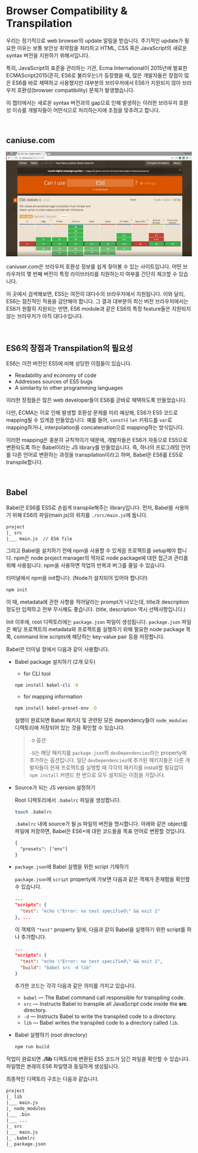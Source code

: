 # Browser Compatibility & Transpilation

우리는 정기적으로 web browser의 update 알림을 받습니다. 주기적인 update가 필요한 이유는 보통 보안상 취약점을 처리하고 HTML, CSS 혹은 JavaScript의 새로운 syntax 버전을 지원하기 위해서입니다.

특히, JavaScript의 표준을 관리하는 기관, Ecma International이 2015년에 발표한 ECMAScript2015(흔히, ES6로 불리우는)가 등장했을 때, 많은 개발자들은 장점이 많은 ES6를 바로 채택하고 사용했지만 대부분의 브라우저에서 ES6가 지원되지 않아 브라우저 호환성(browser compatibility) 문제가 발생했습니다. 

이 챕터에서는 새로운 syntax 버전과의 gap으로 인해 발생하는 이러한 브라우저 호환성 이슈를 개발자들이 어떤식으로 처리하는지에 초점을 맞추려고 합니다. 

​    

## caniuse.com

![caniuse](../image/javascript_img/caniuse.JPG)

caniuser.com은 브라우저 호환성 정보를 쉽게 찾아볼 수 있는 사이트입니다. 어떤 브라우저의 몇 번째 버전이 특정 라이브러리를 지원하는지 여부를 간단히 체크할 수 있습니다.

이 곳에서 검색해보면, ES5는 여전히 대다수의 브라우저에서 지원됩니다. 이와 달리, ES6는 점진적인 적용을 감안해야 합니다. 그 결과 대부분의 최신 버전 브라우저에서는 ES6가 원활히 지원되는 반면, ES6 module과 같은 ES6의 특정 feature들은 지원되지 않는 브라우저가 아직 대다수입니다.

​    

## ES6의 장점과 Transpilation의 필요성

ES6는 이전 버전인 ES5에 비해 상당한 이점들이 있습니다.

* Readability and economy of code
* Addresses sources of ES5 bugs
* A similarity to other programming languages

이러한 장점들은 많은 web developer들이 ES6를 곧바로 채택하도록 만들었습니다. 

다만, ECMA는 이로 인해 발생할 호환성 문제를 미리 예상해, ES6가 ES5 코드로 mapping될 수 있게끔 만들었습니다. 예를 들어, `const`나 `let` 키워드를 `var`로 mapping하거나, interpolation을 concatenation으로 mapping하는 방식입니다.

이러한 mapping은 충분히 규칙적이기 때문에, 개발자들은 ES6가 자동으로 ES5으로 변환되도록 하는 Babel이라는 JS library를 만들었습니다. 즉, 하나의 프로그래밍 언어를 다른 언어로 변환하는 과정을 transpilation이라고 하며, Babel은 ES6를 ES5로 transpile합니다. 

​    

## Babel

Babel은 ES6를 ES5로 손쉽게 transpile해주는 library입니다. 먼저, Babel을 사용하기 위해 ES6의 파일(main.js)의 위치를 `./src/main.js`에 둡니다.

```
project
|_ src
|___ main.js  // ES6 file 
```

그리고 Babel을 설치하기 전에 npm을 사용할 수 있게끔 프로젝트를 setup해야 합니다. npm은 node project manager의 약자로 node package에 대한 접근과 관리를 위해 사용됩니다. npm을 사용하면 작업의 반복과 버그를 줄일 수 있습니다.

터미널에서 npm을 init합니다. (Node가 설치되어 있어야 합니다!)

```bash
npm init
```

이 때, metadata에 관한 사항을 적어달라는 prompt가 나오는데, title과 description정도만 입력하고 전부 무시해도 좋습니다. (title, description 역시 선택사항입니다.)

Init 이후에, root 디렉토리에는 `package.json` 파일이 생성됩니다. `package.json` 파일은 해당 프로젝트의 metadata와 프로젝트를 실행하기 위해 필요한 node package 목록, command line scripts에 해당하는 key-value pair 등을 저장합니다. 



Babel은 터미널 창에서 다음과 같이 사용합니다.

* Babel package 설치하기 (2개 모두)

  * for CLI tool

  ```bash
  npm install babel-cli -D
  ```

  * for mapping information

  ```bash
  npm install babel-preset-env -D
  ```

  실행이 완료되면 Babel 패키지 및 관련된 모든 dependency들이 `node_modules` 디렉토리에 저장되어 있는 것을 확인할 수 있습니다.

  > `-D` 옵션
  >
  > `-D`는 해당 패키지를 `package.json`의 `devDependencies`라는 property에 추가하는 옵션입니다. 일단 `devDependencies`에 추가된 패키지들은 다른 개발자들이 현재 프로젝트를 실행할 때 각각의 패키지를 install할 필요없이 `npm install` 커맨드 한 번으로 모두 설치되는 이점을 가집니다.

* Source가 되는 JS version 설정하기

  Root 디렉토리에서 `.babelrc` 파일을 생성합니다.

  ```bash
  touch .babelrc
  ```

  `.babelrc` 내에 source가 될 js 파일의 버전을 명시합니다. 아래와 같은 object를 파일에 저장하면, Babel은 ES6+에 대한 코드들을 목표 언어로 변환할 것입니다.

  ```
  {
    "presets": ["env"]
  }

* `package.json`에 Babel 실행을 위한 script 기재하기

  `package.json`에 `script` property에 가보면 다음과 같은 객체가 존재함을 확인할 수 있습니다.

  ```json
  ...
  "scripts": {
    "test": "echo \"Error: no test specified\" && exit 1"
  }, ...
  ```

  이 객체의 `"test"` property 밑에, 다음과 같이 Babel을 실행하기 위한 script를 하나 추가합니다.

  ```json
  ...
  "scripts": {
    "test": "echo \"Error: no test specified\" && exit 1",
    "build": "babel src -d lib"
  }
  ```

  추가한 코드는 각각 다음과 같은 의미를 가지고 있습니다.

  - `babel` — The Babel command call responsible for transpiling code.
  - `src` — Instructs Babel to transpile all JavaScript code inside the **src** directory.
  - `-d` — Instructs Babel to write the transpiled code to a directory.
  - `lib` — Babel writes the transpiled code to a directory called `lib`.

* Babel 실행하기 (root directory)

  ```bash
  npm run build
  ```

작업이 완료되면 **./lib** 디렉토리에 변환된 ES5 코드가 담긴 파일을 확인할 수 있습니다. 파일명은 본래의 ES6 파일명과 동일하게 생성됩니다.

최종적인 디렉토리 구조는 다음과 같습니다.

```
project
|_ lib
|___ main.js
|_ node_modules
|___ .bin
|___ ...
|_ src
|___ main.js
|_ .babelrc
|_ package.json
```